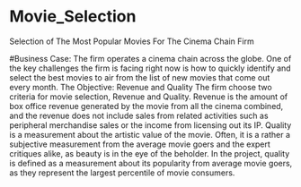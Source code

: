 # Movie_Selection

Selection of The Most Popular Movies For The Cinema Chain Firm

#Business Case: 
The firm operates a cinema chain across the globe. One of the key challenges the firm is facing right now is how to quickly identify and select the best movies to air from the list of new movies that come out every month.
The Objective: Revenue and Quality
The firm choose two criteria for movie selection, Revenue and Quality. 
Revenue is the amount of box office revenue generated by the movie from all the cinema combined, and the revenue does not include sales from related activities such as peripheral merchandise sales or the income from licensing out its IP. 
Quality is a measurement about the artistic value of the movie. Often, it is a rather a subjective measurement from the average movie goers and the expert critiques alike, as beauty is in the eye of the beholder. In the project, quality is defined as a measurement about its popularity from average movie goers, as they represent the largest percentile of movie consumers.
